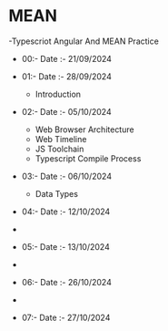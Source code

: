 # MEAN
-Typescriot Angular And MEAN Practice
- 00:- Date :-  21/09/2024 
  
- 01:- Date :-  28/09/2024   
  - Introduction

- 02:- Date :-  05/10/2024  
  - Web Browser Architecture
  - Web Timeline
  - JS Toolchain
  - Typescript Compile Process
 
- 03:- Date :-  06/10/2024    
  - Data Types
 

- 04:- Date :-  12/10/2024
- 
- 05:- Date :-  13/10/2024
- 
- 06:- Date :-  26/10/2024
- 
- 07:- Date :-  27/10/2024  
  

